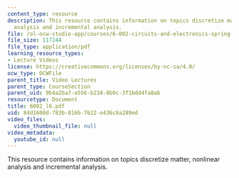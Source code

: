 ```yaml
---
content_type: resource
description: This resource contains information on topics discretize matter, nonlinear
  analysis and incremental analysis.
file: /ol-ocw-studio-app/courses/6-002-circuits-and-electronics-spring-2007/84d1600d783b816b7622e436c6a289ed_6002_l6.pdf
file_size: 117244
file_type: application/pdf
learning_resource_types:
- Lecture Videos
license: https://creativecommons.org/licenses/by-nc-sa/4.0/
ocw_type: OCWFile
parent_title: Video Lectures
parent_type: CourseSection
parent_uid: 9b4a2ba7-a556-b234-8b0c-3f1bdd4fa8ab
resourcetype: Document
title: 6002_l6.pdf
uid: 84d1600d-783b-816b-7622-e436c6a289ed
video_files:
  video_thumbnail_file: null
video_metadata:
  youtube_id: null
---
```

This resource contains information on topics discretize matter, nonlinear analysis and incremental analysis.